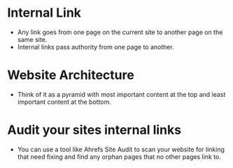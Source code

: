 # Internal Link 
- Any link goes from one page on the current site to another page on the same site.
- Internal links pass authority from one page to another.

# Website Architecture 
- Think of it as a pyramid with most important content at the top and least important content at the bottom.

# Audit your sites internal links
- You can use a tool like Ahrefs Site Audit to scan your website for linking that need fixing and find any orphan pages that no other pages link to.
